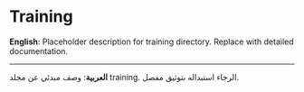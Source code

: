 # Training

**English**: Placeholder description for training directory. Replace with detailed documentation.

---

**العربية**: وصف مبدئي عن مجلد training. الرجاء استبداله بتوثيق مفصل.

